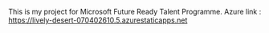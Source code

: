 This is my project for Microsoft Future Ready Talent Programme.
Azure link : https://lively-desert-070402610.5.azurestaticapps.net

